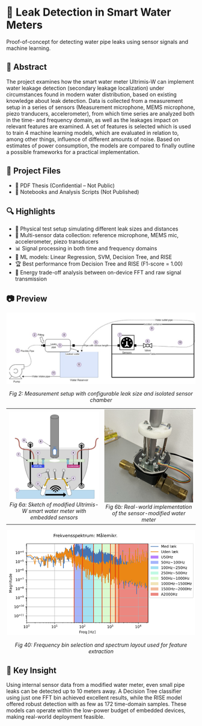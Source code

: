 # 🚰 Leak Detection in Smart Water Meters  
Proof-of-concept for detecting water pipe leaks using sensor signals and machine learning.


## 🧾 Abstract  
The project examines how the smart water meter Ultrimis-W can implement water leakage detection (secondary leakage localization) under circumstances found in modern water distribution, based on existing knowledge about leak detection. Data is collected from a measurement setup in a series of sensors (Measurement microphone, MEMS microphone, piezo tranducers, accelerometer), from which time series are analyzed both in the time- and frequency domain, as well as the leakages impact on relevant features are examined. A set of features is selected which is used to train 4 machine learning models, which are evaluated in relation to, among other things, influence of different amounts of noise. Based on estimates of power consumption, the models are compared to finally outline a possible frameworks for a practical implementation.


## 📂 Project Files  
- 📄 PDF Thesis (Confidential – Not Public)  
- 📓 Notebooks and Analysis Scripts (Not Published)  


## 🔍 Highlights  
- 🧪 Physical test setup simulating different leak sizes and distances  
- 🎤 Multi-sensor data collection: reference microphone, MEMS mic, accelerometer, piezo transducers  
- 📊 Signal processing in both time and frequency domains  
- 🤖 ML models: Linear Regression, SVM, Decision Tree, and RISE  
- 🏆 Best performance from Decision Tree and RISE (F1-score = 1.00)  
- 🔋 Energy trade-off analysis between on-device FFT and raw signal transmission


## 📷 Preview  

<div align="center">  
  <img src="images/fig2_measurement_setup.png" width="600"/>  
  <p><i>Fig 2: Measurement setup with configurable leak size and isolated sensor chamber</i></p>  
</div>  

<table>
  <tr>
    <td align="center">
      <img src="images/fig6a_water_meter_sketch.png" width="350"/><br/>
      <i>Fig 6a: Sketch of modified Ultrimis-W smart water meter with embedded sensors</i>
    </td>
    <td align="center">
      <img src="images/fig6b_water_meter_implementation.png" width="350"/><br/>
      <i>Fig 6b: Real-world implementation of the sensor-modified water meter</i>
    </td>
  </tr>
</table>
<div align="center">  
  <img src="images/fig40_freq_mic.png" width="500"/>  
  <p><i>Fig 40: Frequency bin selection and spectrum layout used for feature extraction</i></p>  
</div>  

## 📌 Key Insight  
Using internal sensor data from a modified water meter, even small pipe leaks can be detected up to 10 meters away. A Decision Tree classifier using just one FFT bin achieved excellent results, while the RISE model offered robust detection with as few as 172 time-domain samples. These models can operate within the low-power budget of embedded devices, making real-world deployment feasible.